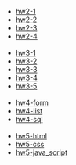 - [hw2-1](https://leegeonhee37.github.io/homework2-1.html)
- [hw2-2](https://leegeonhee37.github.io/homework2-2.html)
- [hw2-3](https://leegeonhee37.github.io/homework2-3.html)
- [hw2-4](https://leegeonhee37.github.io/homework2-4.html)
<br><br>
- [hw3-1](https://leegeonhee37.github.io/hw3-1.jpg)
- [hw3-2](https://leegeonhee37.github.io/hw3-2.jpg)
- [hw3-3](https://leegeonhee37.github.io/hw3-3.jpg)
- [hw3-4](https://leegeonhee37.github.io/hw3-4.jpg)
- [hw3-5](https://leegeonhee37.github.io/hw3-5.jpg)
<br><br>
- [hw4-form](https://leegeonhee37.github.io/hw4-ticket_form.php.txt)
- [hw4-list](https://leegeonhee37.github.io/hw4-ticket_list.php.txt)
- [hw4-sql](https://leegeonhee37.github.io/hw4-ticketdb.sql.txt)
<br><br>
- [hw5-html](https://leegeonhee37.github.io/hw5-html.txt)
- [hw5-css](https://leegeonhee37.github.io/hw5-css.txt)
- [hw5-java_script](https://leegeonhee37.github.io/hw5-javascript.txt)
